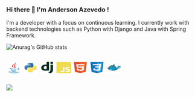 ### Hi there 👋 I'm Anderson Azevedo !
I'm a developer with a focus on continuous learning. I currently work with backend technologies such as Python with Django and Java with Spring Framework.

![Anurag's GitHub stats](https://github-readme-stats.vercel.app/api?username=andersonbreno&count_private=true&show_icons=true&theme=onedark)

<div style="display: inline_block"><br>
  <img align="center" alt="Ander-Java" height="30" width="40" src="https://raw.githubusercontent.com/devicons/devicon/master/icons/java/java-original.svg">
  <img align="center" alt="Ander-Python" height="30" width="40" src="https://raw.githubusercontent.com/devicons/devicon/master/icons/python/python-original.svg">
  <img align="center" alt="Ander-Django" height="30" width="40" src="https://raw.githubusercontent.com/devicons/devicon/master/icons/django/django-plain.svg">
  <img align="center" alt="Ander-Js" height="30" width="40" src="https://raw.githubusercontent.com/devicons/devicon/master/icons/javascript/javascript-plain.svg">
  <img align="center" alt="Ander-HTML" height="30" width="40" src="https://raw.githubusercontent.com/devicons/devicon/master/icons/html5/html5-original.svg">
  <img align="center" alt="Ander-CSS" height="30" width="40" src="https://raw.githubusercontent.com/devicons/devicon/master/icons/css3/css3-original.svg">  
  <img align="center" alt="Ander-Docker" height="30" width="40" src="https://raw.githubusercontent.com/devicons/devicon/master/icons/docker/docker-original.svg">
</div>

##

<div>
  <a href="https://www.linkedin.com/in/anderson-azevedo-tech/" target="_blank"><img src="https://img.shields.io/badge/-LinkedIn-%230077B5?style=for-the-badge&logo=linkedin&logoColor=white" target="_blank"></a>
</div>

##


